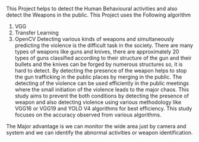 This Project helps to detect the Human Behavioural activities and also detect the Weapons in the public.
This Project uses the Following algorithm
   1. VGG
   2. Transfer Learning
   3. OpenCV
      Detecting various kinds of weapons and simultaneously predicting the violence is the difficult task in the society. There are many types of weapons like guns and knives, there are approximately 20 types of guns classified according to their structure of the gun and their bullets and the knives can be forged by numerous structures so, it is hard to detect. By detecting the presence of the weapon helps to stop the gun trafficking in the public places by merging in the public. The detecting of the violence can be used efficiently in the public meetings where the small initiation of the violence leads to the major chaos. This study aims to prevent the both conditions by detecting the presence of weapon and also detecting violence using various methodology like VGG16 or VGG19 and YOLO V4 algorithms for best efficiency. This study focuses on the accuracy observed from various algorithms.
      
The Major advantage is we can monitor the wide area just by camera and system and we can identify the abnormal activities or weapon identification.
